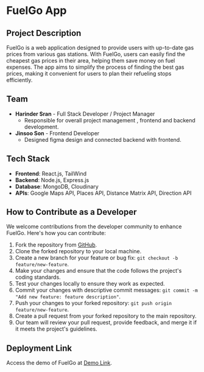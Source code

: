 # FuelGo App

## Project Description

FuelGo is a web application designed to provide users with up-to-date gas prices from various gas stations. With FuelGo, users can easily find the cheapest gas prices in their area, helping them save money on fuel expenses. The app aims to simplify the process of finding the best gas prices, making it convenient for users to plan their refueling stops efficiently.

## Team

- **Harinder Sran** - Full Stack Developer / Project Manager
  - Responsible for overall project management , frontend and backend development.
- **Jinsoo Son** - Frontend Developer
  - Designed figma design and connected backend with frontend.

## Tech Stack

- **Frontend**: React.js, TailWind
- **Backend**: Node.js, Express.js
- **Database**: MongoDB, Cloudinary
- **APIs**: Google Maps API, Places API, Distance Matrix API, Direction API

## How to Contribute as a Developer

We welcome contributions from the developer community to enhance FuelGo. Here's how you can contribute:

1. Fork the repository from [GitHub](https://github.com/harinder24/fuelgo).
2. Clone the forked repository to your local machine.
3. Create a new branch for your feature or bug fix: `git checkout -b feature/new-feature`.
4. Make your changes and ensure that the code follows the project's coding standards.
5. Test your changes locally to ensure they work as expected.
6. Commit your changes with descriptive commit messages: `git commit -m "Add new feature: feature description"`.
7. Push your changes to your forked repository: `git push origin feature/new-feature`.
8. Create a pull request from your forked repository to the main repository.
9. Our team will review your pull request, provide feedback, and merge it if it meets the project's guidelines.

## Deployment Link

Access the demo of FuelGo at [Demo Link](https://cstp-2204-jin-harinder.netlify.app).
